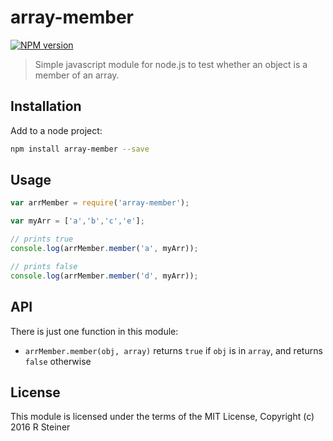 # array-member

<span class="badge-npmversion"><a href="https://npmjs.org/package/array-member" title="View this project on NPM"><img src="https://img.shields.io/npm/v/array-member.svg" alt="NPM version" /></a></span>

> Simple javascript module for node.js to test whether an object is a member of an array.

## Installation

Add to a node project:

```sh
npm install array-member --save
```

## Usage

```javascript
var arrMember = require('array-member');

var myArr = ['a','b','c','e'];

// prints true
console.log(arrMember.member('a', myArr));

// prints false
console.log(arrMember.member('d', myArr));
```

## API

There is just one function in this module:

* `arrMember.member(obj, array)` returns `true` if `obj` is in `array`, and returns `false` otherwise


## License

This module is licensed under the terms of the MIT License, Copyright (c) 2016 R Steiner
